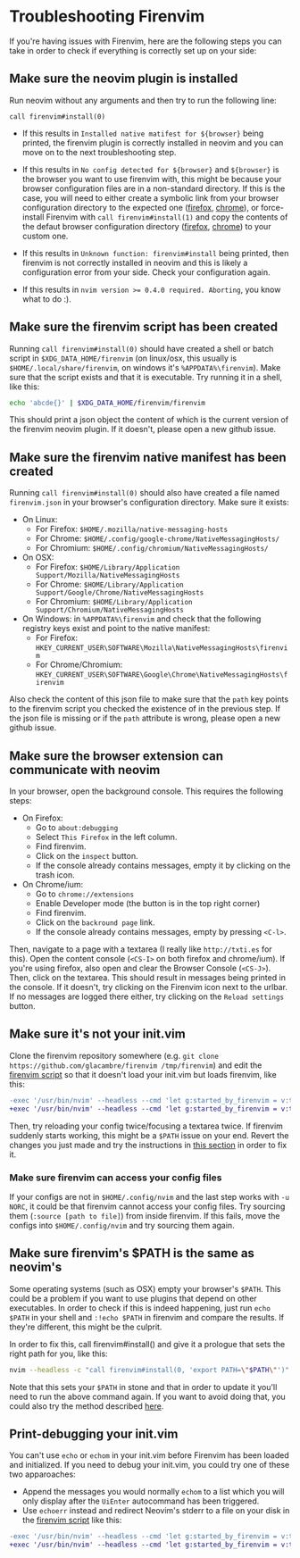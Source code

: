 # Troubleshooting Firenvim

If you're having issues with Firenvim, here are the following steps you can take in order to check if everything is correctly set up on your side:

## Make sure the neovim plugin is installed

Run neovim without any arguments and then try to run the following line:
```
call firenvim#install(0)
```

- If this results in `Installed native matifest for ${browser}` being printed, the firenvim plugin is correctly installed in neovim and you can move on to the next troubleshooting step.

- If this results in `No config detected for ${browser}` and `${browser}` is the browser you want to use firenvim with, this might be because your browser configuration files are in a non-standard directory. If this is the case, you will need to either create a symbolic link from your browser configuration directory to the expected one ([firefox](https://developer.mozilla.org/en-US/docs/Mozilla/Add-ons/WebExtensions/Native_manifests#Manifest_location), [chrome](https://developer.chrome.com/apps/nativeMessaging#native-messaging-host-location)), or force-install Firenvim with `call firenvim#install(1)` and copy the contents of the defaut browser configuration directory ([firefox](https://developer.mozilla.org/en-US/docs/Mozilla/Add-ons/WebExtensions/Native_manifests#Manifest_location), [chrome](https://developer.chrome.com/apps/nativeMessaging#native-messaging-host-location)) to your custom one.

- If this results in `Unknown function: firenvim#install` being printed, then firenvim is not correctly installed in neovim and this is likely a configuration error from your side. Check your configuration again.

- If this results in `nvim version >= 0.4.0 required. Aborting`, you know what to do :).

## Make sure the firenvim script has been created

Running `call firenvim#install(0)` should have created a shell or batch script in `$XDG_DATA_HOME/firenvim` (on linux/osx, this usually is `$HOME/.local/share/firenvim`, on windows it's `%APPDATA%\firenvim`). Make sure that the script exists and that it is executable. Try running it in a shell, like this:
```sh
echo 'abcde{}' | $XDG_DATA_HOME/firenvim/firenvim
```
This should print a json object the content of which is the current version of the firenvim neovim plugin. If it doesn't, please open a new github issue.

## Make sure the firenvim native manifest has been created

Running `call firenvim#install(0)` should also have created a file named `firenvim.json` in your browser's configuration directory. Make sure it exists:

- On Linux:
    * For Firefox: `$HOME/.mozilla/native-messaging-hosts`
    * For Chrome: `$HOME/.config/google-chrome/NativeMessagingHosts/`
    * For Chromium: `$HOME/.config/chromium/NativeMessagingHosts/`
- On OSX:
    * For Firefox: `$HOME/Library/Application Support/Mozilla/NativeMessagingHosts`
    * For Chrome: `$HOME/Library/Application Support/Google/Chrome/NativeMessagingHosts`
    * For Chromium: `$HOME/Library/Application Support/Chromium/NativeMessagingHosts`
- On Windows: in `%APPDATA%\firenvim` and check that the following registry keys exist and point to the native manifest:
    * For Firefox: `HKEY_CURRENT_USER\SOFTWARE\Mozilla\NativeMessagingHosts\firenvim`
    * For Chrome/Chromium: `HKEY_CURRENT_USER\SOFTWARE\Google\Chrome\NativeMessagingHosts\firenvim`

Also check the content of this json file to make sure that the `path` key points to the firenvim script you checked the existence of in the previous step. If the json file is missing or if the `path` attribute is wrong, please open a new github issue.

## Make sure the browser extension can communicate with neovim

In your browser, open the background console. This requires the following steps:

- On Firefox:
    * Go to `about:debugging`
    * Select `This Firefox` in the left column.
    * Find firenvim.
    * Click on the `inspect` button.
    * If the console already contains messages, empty it by clicking on the trash icon.
- On Chrome/ium:
    * Go to `chrome://extensions`
    * Enable Developer mode (the button is in the top right corner)
    * Find firenvim.
    * Click on the `backround page` link.
    * If the console already contains messages, empty by pressing `<C-l>`.

Then, navigate to a page with a textarea (I really like `http://txti.es` for this). Open the content console (`<CS-I>` on both firefox and chrome/ium). If you're using firefox, also open and clear the Browser Console (`<CS-J>`). Then, click on the textarea. This should result in messages being printed in the console. If it doesn't, try clicking on the Firenvim icon next to the urlbar. If no messages are logged there either, try clicking on the `Reload settings` button.

## Make sure it's not your init.vim

Clone the firenvim repository somewhere (e.g. `git clone https://github.com/glacambre/firenvim /tmp/firenvim`) and edit the [firenvim script](#make-sure-the-firenvim-script-has-been-created) so that it doesn't load your init.vim but loads firenvim, like this:

```diff
-exec '/usr/bin/nvim' --headless --cmd 'let g:started_by_firenvim = v:true' -c 'call firenvim#run()'
+exec '/usr/bin/nvim' --headless --cmd 'let g:started_by_firenvim = v:true' -c 'call firenvim#run()' -u NORC --cmd 'set rtp+=/tmp/firenvim'
```

Then, try reloading your config twice/focusing a textarea twice. If firenvim suddenly starts working, this might be a `$PATH` issue on your end. Revert the changes you just made and try the instructions in [this section](#make-sure-firenvims-path-is-the-same-as-neovims) in order to fix it.

### Make sure firenvim can access your config files

If your configs are not in `$HOME/.config/nvim` and the last step works with `-u NORC`, it could be that firenvim cannot access your config files. Try sourcing them (`:source [path to file]`) from inside firenvim. If this fails, move the configs into `$HOME/.config/nvim` and try sourcing them again.

## Make sure firenvim's $PATH is the same as neovim's

Some operating systems (such as OSX) empty your browser's `$PATH`. This could be a problem if you want to use plugins that depend on other executables. In order to check if this is indeed happening, just run `echo $PATH` in your shell and `:!echo $PATH` in firenvim and compare the results. If they're different, this might be the culprit.

In order to fix this, call firenvim#install() and give it a prologue that sets the right path for you, like this:
```sh
nvim --headless -c "call firenvim#install(0, 'export PATH=\"$PATH\"')" -c quit
```

Note that this sets your `$PATH` in stone and that in order to update it you'll need to run the above command again. If you want to avoid doing that, you could also try the method described [here](https://github.com/glacambre/firenvim/issues/122#issuecomment-536348171).

## Print-debugging your init.vim

You can't use `echo` or `echom` in your init.vim before Firenvim has been loaded and initialized. If you need to debug your init.vim, you could try one of these two apparoaches:
- Append the messages you would normally `echom` to a list which you will only display after the `UiEnter` autocommand has been triggered.
- Use `echoerr` instead and redirect Neovim's stderr to a file on your disk in the [firenvim script](#make-sure-the-firenvim-script-has-been-created) like this:

```diff
-exec '/usr/bin/nvim' --headless --cmd 'let g:started_by_firenvim = v:true' -c 'call firenvim#run()'
+exec '/usr/bin/nvim' --headless --cmd 'let g:started_by_firenvim = v:true' -c 'call firenvim#run()' 2>>/tmp/firenvim_errors
```
